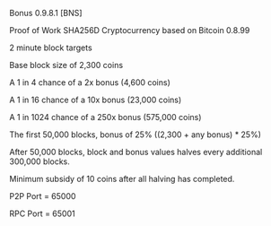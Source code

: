 Bonus 0.9.8.1 [BNS]

Proof of Work SHA256D Cryptocurrency based on Bitcoin 0.8.99

2 minute block targets

Base block size of 2,300 coins

A 1 in 4 chance of a 2x bonus (4,600 coins)

A 1 in 16 chance of a 10x bonus (23,000 coins)

A 1 in 1024 chance of a 250x bonus (575,000 coins)

The first 50,000 blocks, bonus of 25% ((2,300 + any bonus) * 25%)

After 50,000 blocks, block and bonus values halves every additional 300,000 blocks.

Minimum subsidy of 10 coins after all halving has completed.

P2P Port = 65000

RPC Port = 65001
